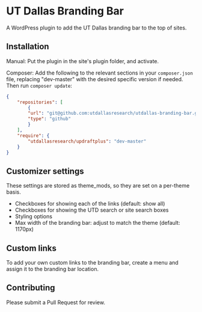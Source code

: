 # UT Dallas Branding Bar

A WordPress plugin to add the UT Dallas branding bar to the top of sites.

## Installation

Manual: Put the plugin in the site's plugin folder, and activate.

Composer: Add the following to the relevant sections in your `composer.json` file, replacing "dev-master" with the desired specific version if needed. Then run `composer update`:

```JSON
{
    "repositories": [
        {
        "url": "git@github.com:utdallasresearch/utdallas-branding-bar.git",
        "type": "github"
        }
    ],
    "require": {
        "utdallasresearch/updraftplus": "dev-master"
    }
}
```

## Customizer settings

These settings are stored as theme_mods, so they are set on a per-theme basis.

- Checkboxes for showing each of the links (default: show all)
- Checkboxes for showing the UTD search or site search boxes
- Styling options
- Max width of the branding bar: adjust to match the theme (default: 1170px)

## Custom links

To add your own custom links to the branding bar, create a menu and assign it to the branding bar location.

## Contributing

Please submit a Pull Request for review.